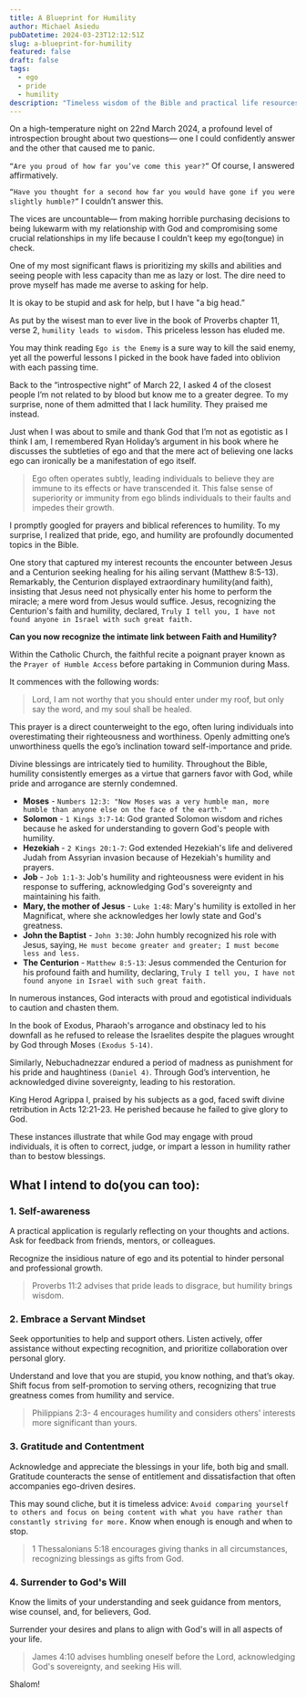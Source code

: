 ```yaml
---
title: A Blueprint for Humility
author: Michael Asiedu
pubDatetime: 2024-03-23T12:12:51Z
slug: a-blueprint-for-humility
featured: false
draft: false
tags:
  - ego
  - pride
  - humility
description: "Timeless wisdom of the Bible and practical life resources to navigate the complexities of our ego and pride."
---
```


On a high-temperature night on 22nd March 2024, a profound level of introspection brought about two questions— one I could confidently answer and the other that caused me to panic.

`“Are you proud of how far you’ve come this year?”` Of course, I answered affirmatively.

`“Have you thought for a second how far you would have gone if you were slightly humble?”` I couldn’t answer this.

The vices are uncountable— from making horrible purchasing decisions to being lukewarm with my relationship with God and compromising some crucial relationships in my life because I couldn’t keep my ego(tongue) in check.

One of my most significant flaws is prioritizing my skills and abilities and seeing people with less capacity than me as lazy or lost. The dire need to prove myself has made me averse to asking for help.

It is okay to be stupid and ask for help, but I have "a big head.”

As put by the wisest man to ever live in the book of Proverbs chapter 11, verse 2, `humility leads to wisdom.` This priceless lesson has eluded me.

You may think reading `Ego is the Enemy` is a sure way to kill the said enemy, yet all the powerful lessons I picked in the book have faded into oblivion with each passing time.

Back to the “introspective night” of March 22, I asked 4 of the closest people I’m not related to by blood but know me to a greater degree. To my surprise, none of them admitted that I lack humility. They praised me instead.

Just when I was about to smile and thank God that I’m not as egotistic as I think I am, I remembered Ryan Holiday’s argument in his book where he discusses the subtleties of ego and that the mere act of believing one lacks ego can ironically be a manifestation of ego itself.

> Ego often operates subtly, leading individuals to believe they are immune to its effects or have transcended it. This false sense of superiority or immunity from ego blinds individuals to their faults and impedes their growth.

I promptly googled for prayers and biblical references to humility. To my surprise, I realized that pride, ego, and humility are profoundly documented topics in the Bible.

One story that captured my interest recounts the encounter between Jesus and a Centurion seeking healing for his ailing servant (Matthew 8:5-13). Remarkably, the Centurion displayed extraordinary humility(and faith), insisting that Jesus need not physically enter his home to perform the miracle; a mere word from Jesus would suffice. Jesus, recognizing the Centurion's faith and humility, declared, `Truly I tell you, I have not found anyone in Israel with such great faith.`

**Can you now recognize the intimate link between Faith and Humility?**

Within the Catholic Church, the faithful recite a poignant prayer known as the `Prayer of Humble Access` before partaking in Communion during Mass.

It commences with the following words:

> Lord, I am not worthy that you should enter under my roof, but only say the word, and my soul shall be healed.

This prayer is a direct counterweight to the ego, often luring individuals into overestimating their righteousness and worthiness. Openly admitting one’s unworthiness quells the ego’s inclination toward self-importance and pride.

Divine blessings are intricately tied to humility. Throughout the Bible, humility consistently emerges as a virtue that garners favor with God, while pride and arrogance are sternly condemned.

- **Moses** - `Numbers 12:3: "Now Moses was a very humble man, more humble than anyone else on the face of the earth."`
- **Solomon** - `1 Kings 3:7-14`: God granted Solomon wisdom and riches because he asked for understanding to govern God's people with humility.
- **Hezekiah** - `2 Kings 20:1-7`: God extended Hezekiah's life and delivered Judah from Assyrian invasion because of Hezekiah's humility and prayers.
- **Job** - `Job 1:1-3`: Job's humility and righteousness were evident in his response to suffering, acknowledging God's sovereignty and maintaining his faith.
- **Mary, the mother of Jesus** - `Luke 1:48`: Mary's humility is extolled in her Magnificat, where she acknowledges her lowly state and God's greatness.
- **John the Baptist** - `John 3:30`: John humbly recognized his role with Jesus, saying, `He must become greater and greater; I must become less and less.`
- **The Centurion** - `Matthew 8:5-13`: Jesus commended the Centurion for his profound faith and humility, declaring, `Truly I tell you, I have not found anyone in Israel with such great faith.`

In numerous instances, God interacts with proud and egotistical individuals to caution and chasten them.

In the book of Exodus, Pharaoh's arrogance and obstinacy led to his downfall as he refused to release the Israelites despite the plagues wrought by God through Moses `(Exodus 5-14)`.

Similarly, Nebuchadnezzar endured a period of madness as punishment for his pride and haughtiness `(Daniel 4)`. Through God’s intervention, he acknowledged divine sovereignty, leading to his restoration.

King Herod Agrippa I, praised by his subjects as a god, faced swift divine retribution in Acts 12:21-23. He perished because he failed to give glory to God.

These instances illustrate that while God may engage with proud individuals, it is often to correct, judge, or impart a lesson in humility rather than to bestow blessings.

## What I intend to do(you can too):

### 1. Self-awareness

A practical application is regularly reflecting on your thoughts and actions. Ask for feedback from friends, mentors, or colleagues.

Recognize the insidious nature of ego and its potential to hinder personal and professional growth.

> Proverbs 11:2 advises that pride leads to disgrace, but humility brings wisdom.

### 2. Embrace a Servant Mindset

Seek opportunities to help and support others. Listen actively, offer assistance without expecting recognition, and prioritize collaboration over personal glory.

Understand and love that you are stupid, you know nothing, and that’s okay. Shift focus from self-promotion to serving others, recognizing that true greatness comes from humility and service.

> Philippians 2:3- 4 encourages humility and considers others' interests more significant than yours.

### 3. Gratitude and Contentment

Acknowledge and appreciate the blessings in your life, both big and small. Gratitude counteracts the sense of entitlement and dissatisfaction that often accompanies ego-driven desires.

This may sound cliche, but it is timeless advice: `Avoid comparing yourself to others and focus on being content with what you have rather than constantly striving for more.` Know when enough is enough and when to stop.

> 1 Thessalonians 5:18 encourages giving thanks in all circumstances, recognizing blessings as gifts from God.

### 4. Surrender to God's Will

Know the limits of your understanding and seek guidance from mentors, wise counsel, and, for believers, God.

Surrender your desires and plans to align with God's will in all aspects of your life.

> James 4:10 advises humbling oneself before the Lord, acknowledging God's sovereignty, and seeking His will.

Shalom!
